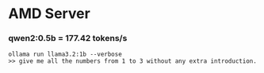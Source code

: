 # AMD Server
### qwen2:0.5b = 177.42 tokens/s


```
ollama run llama3.2:1b --verbose
>> give me all the numbers from 1 to 3 without any extra introduction.
```

